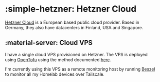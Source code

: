 # :simple-hetzner: Hetzner Cloud

[Hetzner Cloud](https://www.hetzner.com/cloud) is a European based public cloud provider. Based in Germany, they also have datacenters in Finland, USA and Singapore.

## :material-server: Cloud VPS

I have a single cloud VPS provisioned on Hetzner. The VPS is deployed using [OpenTofu](https://github.com/dbrennand/home-ops/blob/main/terraform/hetzner.tf) using the method documented [here](./opentofu.md).

I'm currently using this VPS as a remote monitoring host by running [Beszel](./beszel.md) to monitor all my Homelab devices over Tailscale.
